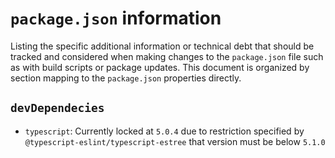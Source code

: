 # `package.json` information

Listing the specific additional information or technical debt that should be
tracked and considered when making changes to the `package.json` file such as
with build scripts or package updates. This document is organized by section
mapping to the `package.json` properties directly.

## `devDependecies`

- `typescript`: Currently locked at `5.0.4` due to restriction specified by
  `@typescript-eslint/typescript-estree` that version must be below `5.1.0`
